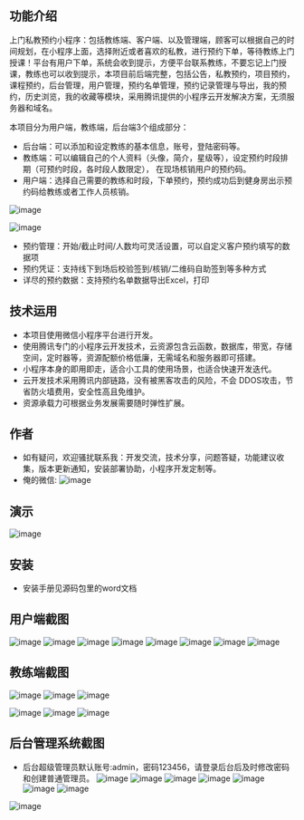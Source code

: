 ## 功能介绍 

 上门私教预约小程序：包括教练端、客户端、以及管理端，顾客可以根据自己的时间规划，在小程序上面，选择附近或者喜欢的私教，进行预约下单，等待教练上门授课！平台有用户下单，系统会收到提示，方便平台联系教练，不要忘记上门授课，教练也可以收到提示，本项目前后端完整，包括公告，私教预约，项目预约，课程预约，后台管理，用户管理，预约名单管理，预约记录管理与导出，我的预约，历史浏览，我的收藏等模块，采用腾讯提供的小程序云开发解决方案，无须服务器和域名。

本项目分为用户端，教练端，后台端3个组成部分：
- 后台端：可以添加和设定教练的基本信息，账号，登陆密码等。
- 教练端：可以编辑自己的个人资料（头像，简介，星级等），设定预约时段排期（可预约时段，各时段人数限定）， 在现场核销用户的预约码。
- 用户端：选择自己需要的教练和时段，下单预约，预约成功后到健身房出示预约码给教练或者工作人员核销。

 ![image](https://user-images.githubusercontent.com/125971514/220472038-a782f7a9-3c40-4ebd-9ddd-6df3ff5593b7.png)

 ![image](https://user-images.githubusercontent.com/125971514/220472051-9e6b6d4c-b340-4c6b-b1f6-2361e4ea9787.png)


- 预约管理：开始/截止时间/人数均可灵活设置，可以自定义客户预约填写的数据项
- 预约凭证：支持线下到场后校验签到/核销/二维码自助签到等多种方式
- 详尽的预约数据：支持预约名单数据导出Excel，打印


## 技术运用
- 本项目使用微信小程序平台进行开发。
- 使用腾讯专门的小程序云开发技术，云资源包含云函数，数据库，带宽，存储空间，定时器等，资源配额价格低廉，无需域名和服务器即可搭建。
- 小程序本身的即用即走，适合小工具的使用场景，也适合快速开发迭代。
- 云开发技术采用腾讯内部链路，没有被黑客攻击的风险，不会 DDOS攻击，节省防火墙费用，安全性高且免维护。
- 资源承载力可根据业务发展需要随时弹性扩展。  



## 作者
- 如有疑问，欢迎骚扰联系我：开发交流，技术分享，问题答疑，功能建议收集，版本更新通知，安装部署协助，小程序开发定制等。
- 俺的微信: 
![image](https://user-images.githubusercontent.com/125971514/220472067-29dacfd0-d1c7-4cae-b2c0-6b2a0d5ecd07.png)

 



## 演示 
 ![image](https://user-images.githubusercontent.com/125971514/220472076-db9455c1-2135-4baa-a6d7-b06ca6d3efcd.png)


## 安装

- 安装手册见源码包里的word文档

## 用户端截图

![image](https://user-images.githubusercontent.com/125971514/220472112-f2d250db-e551-4de8-a19d-8e6287c25dfd.png)
![image](https://user-images.githubusercontent.com/125971514/220472121-06d59f84-39d4-47be-98da-4dd54de66696.png)
![image](https://user-images.githubusercontent.com/125971514/220472129-12dd1152-c385-4d17-90ea-c72538bade6f.png)
![image](https://user-images.githubusercontent.com/125971514/220472135-e7cf3cbe-30ef-4f8e-a359-b0a10b99dc73.png)
![image](https://user-images.githubusercontent.com/125971514/220472138-f4ade7d4-09b1-4b16-823d-b5daa745f886.png)
![image](https://user-images.githubusercontent.com/125971514/220472144-6e02eb8d-c404-42d6-84a1-8e7b0922b73c.png)
![image](https://user-images.githubusercontent.com/125971514/220472147-51b8cf5e-1887-4c23-8dd1-f9494d9eb8a6.png)
![image](https://user-images.githubusercontent.com/125971514/220472160-df31c937-9515-4bb2-84eb-f014aafafe55.png)


 

## 教练端截图

![image](https://user-images.githubusercontent.com/125971514/220472169-273ccd75-9f1e-4c2a-9a0a-2dd9060c3d5f.png)
 ![image](https://user-images.githubusercontent.com/125971514/220472180-3dfbc777-6aad-43e3-a36b-3904fad64923.png)
![image](https://user-images.githubusercontent.com/125971514/220472189-d2077f73-2eba-4392-934b-6a029d35f847.png)

![image](https://user-images.githubusercontent.com/125971514/220472194-5531a1a1-265e-4d09-adbe-7672f6151891.png)
![image](https://user-images.githubusercontent.com/125971514/220472199-26fb29f4-6323-4a09-9c47-ad6bd9b94630.png)
![image](https://user-images.githubusercontent.com/125971514/220472218-6c6ed3a2-a6b9-4f4a-a6ab-594bbcbcf1a8.png)



## 后台管理系统截图 

- 后台超级管理员默认账号:admin，密码123456，请登录后台后及时修改密码和创建普通管理员。 
![image](https://user-images.githubusercontent.com/125971514/220472232-2f46db53-ace1-4251-a204-8adc1be8bfaa.png)
![image](https://user-images.githubusercontent.com/125971514/220472241-a706be5a-66be-4b15-b81b-26bb2c0a744f.png)
![image](https://user-images.githubusercontent.com/125971514/220472246-0eebd6d2-6585-4789-93d6-006d1c90370f.png)
![image](https://user-images.githubusercontent.com/125971514/220472256-72269b58-c563-4c53-ad2c-c151c18b2206.png)
![image](https://user-images.githubusercontent.com/125971514/220472265-97980501-24ec-4cff-8368-8c6700ebedaa.png)
![image](https://user-images.githubusercontent.com/125971514/220472278-0127f5e4-4a64-431e-ad87-0f9311ec41b5.png)
![image](https://user-images.githubusercontent.com/125971514/220472284-2f28f6c1-e862-45b4-8efb-e0e451bf620c.png)
 
![image](https://user-images.githubusercontent.com/125971514/220472381-0146a554-73a7-4fb4-9632-0ef9687c2b37.png)


